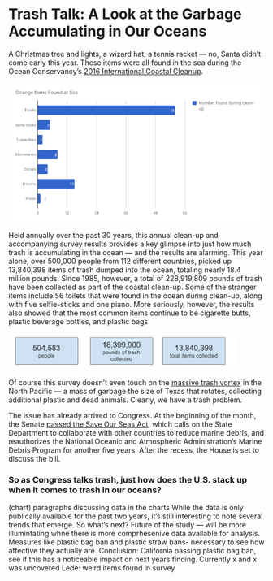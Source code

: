 # Trash Talk: A Look at the Garbage Accumulating in Our Oceans

A Christmas tree and lights, a wizard hat, a tennis racket — no, Santa didn’t come early this year. These items were all found in the sea during the Ocean Conservancy’s [2016 International Coastal Cleanup](https://oceanconservancy.org/wp-content/uploads/2017/06/2017_ICC_Report_.pdf). 

![Alt-Text](strange.png)

Held annually over the past 30 years, this annual clean-up and accompanying survey results provides a key glimpse into just how much trash is accumulating in the ocean — and the results are alarming. This year alone, over 500,000 people from 112 different countries, picked up 13,840,398 items of trash dumped into the ocean, totaling nearly 18.4 million pounds. Since 1985, however, a total of 228,919,809 pounds of trash have been collected as part of the coastal clean-up. Some of the stranger items include 56 toilets that were found in the ocean during clean-up, along with five selfie-sticks and one piano. More seriously, however, the results also showed that the most common items continue to be cigarette butts, plastic beverage bottles, and plastic bags. 

![Alt-Text](trash.png)

Of course this survey doesn’t even touch on the [massive trash vortex](http://www.greenpeace.org/international/en/campaigns/oceans/fit-for-the-future/pollution/trash-vortex/) in the North Pacific — a mass of garbage the size of Texas that rotates, collecting additional plastic and dead animals. Clearly, we have a trash problem. 

The issue has already arrived to Congress. At the beginning of the month, the Senate [passed the Save Our Seas Act](https://oceanconservancy.org/blog/2017/08/07/senate-passes-save-seas-act/), which calls on the State Department to collaborate with other countries to reduce marine debris, and reauthorizes the National Oceanic and Atmospheric Administration’s Marine Debris Program for another five years. After the recess, the House is set to discuss the bill. 

### So as Congress talks trash, just how does the U.S. stack up when it comes to trash in our oceans?
(chart) 
paragraphs discussing data in the charts
While the data is only publically available for the past two years, it’s still interesting to note several trends that emerge. 
So what’s next?
Future of the study — will be more illumintating whne there is more comprhesenive data available for analysis. 
Measures like plastic bag ban and plastic straw bans- necessary to see how affective they actually are. 
Conclusion: California passing plastic bag ban, see if this has a noticeable impact on next years finding. Currently x and x was uncovered 
Lede: weird items found in survey 
 
